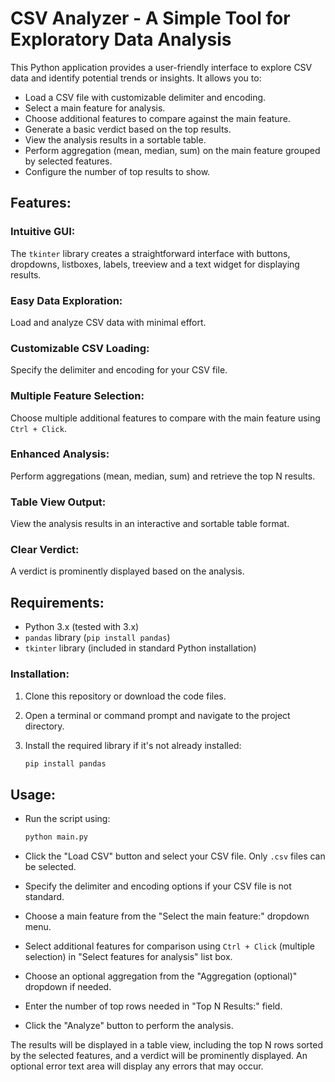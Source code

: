# CSV Analyzer - A Simple Tool for Exploratory Data Analysis

This Python application provides a user-friendly interface to explore CSV data and identify potential trends or insights. It allows you to:

*   Load a CSV file with customizable delimiter and encoding.
*   Select a main feature for analysis.
*   Choose additional features to compare against the main feature.
*   Generate a basic verdict based on the top results.
*   View the analysis results in a sortable table.
*  Perform aggregation (mean, median, sum) on the main feature grouped by selected features.
* Configure the number of top results to show.

## Features:

### Intuitive GUI:
The `tkinter` library creates a straightforward interface with buttons, dropdowns, listboxes, labels, treeview and a text widget for displaying results.

### Easy Data Exploration:
Load and analyze CSV data with minimal effort.

### Customizable CSV Loading:
Specify the delimiter and encoding for your CSV file.

### Multiple Feature Selection:
Choose multiple additional features to compare with the main feature using `Ctrl + Click`.

### Enhanced Analysis:
Perform aggregations (mean, median, sum) and retrieve the top N results.

### Table View Output:
View the analysis results in an interactive and sortable table format.

### Clear Verdict:
A verdict is prominently displayed based on the analysis.

## Requirements:

*   Python 3.x (tested with 3.x)
*   `pandas` library (`pip install pandas`)
*   `tkinter` library (included in standard Python installation)

### Installation:

1.  Clone this repository or download the code files.
2.  Open a terminal or command prompt and navigate to the project directory.
3.  Install the required library if it's not already installed:

    ```bash
    pip install pandas
    ```

## Usage:

*   Run the script using:

    ```bash
    python main.py
    ```

*   Click the "Load CSV" button and select your CSV file. Only `.csv` files can be selected.
*   Specify the delimiter and encoding options if your CSV file is not standard.
*   Choose a main feature from the "Select the main feature:" dropdown menu.
*   Select additional features for comparison using `Ctrl + Click` (multiple selection) in "Select features for analysis" list box.
*   Choose an optional aggregation from the "Aggregation (optional)" dropdown if needed.
*  Enter the number of top rows needed in "Top N Results:" field.
*   Click the "Analyze" button to perform the analysis.

The results will be displayed in a table view, including the top N rows sorted by the selected features, and a verdict will be prominently displayed. An optional error text area will display any errors that may occur.

